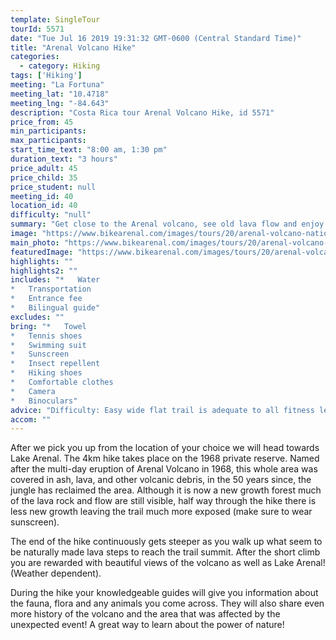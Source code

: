 ```yaml
---
template: SingleTour
tourId: 5571
date: "Tue Jul 16 2019 19:31:32 GMT-0600 (Central Standard Time)"
title: "Arenal Volcano Hike"
categories: 
  - category: Hiking
tags: ['Hiking']
meeting: "La Fortuna"
meeting_lat: "10.4718"
meeting_lng: "-84.643"
description: "Costa Rica tour Arenal Volcano Hike, id 5571"
price_from: 45
min_participants: 
max_participants: 
start_time_text: "8:00 am, 1:30 pm"
duration_text: "3 hours"
price_adult: 45
price_child: 35
price_student: null
meeting_id: 40
location_id: 40
difficulty: "null"
summary: "Get close to the Arenal volcano, see old lava flow and enjoy a hike through the jungle. This trail starts out on fire access roads and turns into single track through the volcanic rock and new growth forest. A trail that everyone can enjoy!"
image: "https://www.bikearenal.com/images/tours/20/arenal-volcano-national-park.jpg"
main_photo: "https://www.bikearenal.com/images/tours/20/arenal-volcano-national-park.jpg"
featuredImage: "https://www.bikearenal.com/images/tours/20/arenal-volcano-national-park.jpg"
highlights: ""
highlights2: ""
includes: "*   Water
*   Transportation
*   Entrance fee
*   Bilingual guide"
excludes: ""
bring: "*   Towel
*   Tennis shoes
*   Swimming suit
*   Sunscreen
*   Insect repellent
*   Hiking shoes
*   Comfortable clothes
*   Camera
*   Binoculars"
advice: "Difficulty: Easy wide flat trail is adequate to all fitness levels. • Optional stop at the hot springs of your choice at tour end."
accom: ""
---
```

After we pick you up from the location of your choice we will head towards Lake Arenal. The 4km hike takes place on the 1968 private reserve. Named after the multi-day eruption of Arenal Volcano in 1968, this whole area was covered in ash, lava, and other volcanic debris, in the 50 years since, the jungle has reclaimed the area. Although it is now a new growth forest much of the lava rock and flow are still visible, half way through the hike there is less new growth leaving the trail much more exposed (make sure to wear sunscreen).

The end of the hike continuously gets steeper as you walk up what seem to be naturally made lava steps to reach the trail summit. After the short climb you are rewarded with beautiful views of the volcano as well as Lake Arenal! (Weather dependent).

During the hike your knowledgeable guides will give you information about the fauna, flora and any animals you come across. They will also share even more history of the volcano and the area that was affected by the unexpected event! A great way to learn about the power of nature!